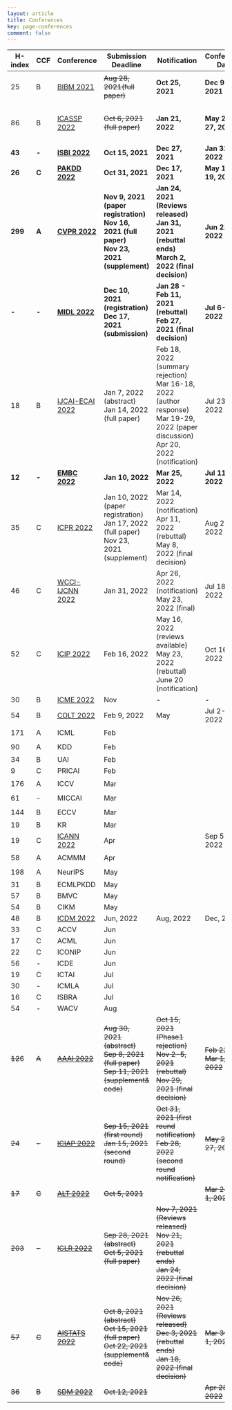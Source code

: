 ```yaml
---
layout: article
title: Conferences
key: page-conferences
comment: false
---
```



| H-index | CCF   | Conference                                                   | Submission Deadline                                          | Notification                                                 | Conference Date          | Status                                            |
| ------- | ----- | ------------------------------------------------------------ | ------------------------------------------------------------ | ------------------------------------------------------------ | ------------------------ | ------------------------------------------------- |
| 25      | B     | [BIBM 2021](https://ieeebibm.org/BIBM2021/)                  | ~~Aug 28, 2021(full paper)~~                                 | **Oct 25, 2021**                                             | **Dec 9-12, 2021**       | :ballot_box_with_check:Submitted paper "SIEMIL"   |
| 86      | B     | [ICASSP 2022](https://2022.ieeeicassp.org/)                  | ~~Oct 6, 2021 (full paper)~~                                 | **Jan 21, 2022**                                             | **May 22-27, 2022**      | :ballot_box_with_check:Submitted paper "TSML-MIL" |
| **43**  | **-** | **[ISBI 2022](https://biomedicalimaging.org/2022/)**         | **Oct 15, 2021**                                             | **Dec 27, 2021**                                             | **Jan 31, 2022**         | :wrench:                                          |
| **26**  | **C** | **[PAKDD 2022](http://www.pakdd.net/)**                      | **Oct 31, 2021**                                             | **Dec 17, 2021**                                             | **May 16-19, 2022**      | :dart:                                            |
| **299** | **A** | **[CVPR 2022](http://cvpr2022.thecvf.com/)**                 | **Nov 9, 2021 (paper registration)<br/>Nov 16, 2021 (full paper)<br/>Nov 23, 2021 (supplement)** | **Jan 24, 2021 (Reviews released)<br/>Jan 31, 2021 (rebuttal ends)<br/>March 2, 2022 (final decision)** | **Jun 21-24, 2022**      | :dart:                                            |
| **-**   | **-** | **[MIDL 2022](https://2022.midl.io/)**                       | **Dec 10, 2021 (registration)<br/>Dec 17, 2021 (submission)** | **Jan 28 - Feb 11, 2021 (rebuttal)<br/>Feb 27, 2021 (final decision)** | **Jul 6-8, 2022**        | :dart:                                            |
| 18      | B     | [IJCAI-ECAI 2022](https://ijcai-22.org/)                     | Jan 7, 2022 (abstract)<br/>Jan 14, 2022 (full paper)         | Feb 18, 2022 (summary rejection)<br/>Mar 16-18, 2022 (author response)<br>Mar 19-29, 2022 (paper discussion)<br>Apr 20, 2022 (notification) | Jul 23-29, 2022          | :heart:                                           |
| **12**  | **-** | **[EMBC 2022](https://embc.embs.org/2022/)**                 | **Jan 10, 2022**                                             | **Mar 25, 2022**                                             | **Jul 11-15, 2022**      | :dart:                                            |
| 35      | C     | [ICPR 2022](https://www.icpr2022.com/)                       | Jan 10, 2022 (paper registration)<br/>Jan 17, 2022 (full paper)<br/>Nov 23, 2021 (supplement) | Mar 14, 2022 (notification)<br>Apr 11, 2022 (rebuttal)<br>May 8, 2022 (final decision) | Aug 22-25, 2022          | :heart:                                           |
| 46      | C     | [WCCI-IJCNN 2022](https://wcci2022.org/)                     | Jan 31, 2022                                                 | Apr 26, 2022 (notification)<br>May 23, 2022 (final)          | Jul 18-23, 2022          | :heart:                                           |
| 52      | C     | [ICIP 2022](http://2022.ieeeicip.org/)                       | Feb 16, 2022                                                 | May 16, 2022 (reviews available)<br>May 23, 2022 (rebuttal)<br>June 20 (notification) | Oct 16-19, 2022          | :heart:                                           |
| 30      | B     | [ICME 2022](http://2022.ieeeicme.org/)                       | Nov                                                          | -                                                            | -                        | :heart:                                           |
| 54      | B     | [COLT 2022](http://learningtheory.org/colt2022/)             | Feb 9, 2022                                                  | May                                                          | Jul 2-5, 2022            |                                                   |
| 171     | A     | ICML                                                         | Feb                                                          |                                                              |                          | :star:                                            |
| 90      | A     | KDD                                                          | Feb                                                          |                                                              |                          | :star:                                            |
| 34      | B     | UAI                                                          | Feb                                                          |                                                              |                          |                                                   |
| 9       | C     | PRICAI                                                       | Feb                                                          |                                                              |                          |                                                   |
| 176     | A     | ICCV                                                         | Mar                                                          |                                                              |                          | :star:                                            |
| 61      | -     | MICCAI                                                       | Mar                                                          |                                                              |                          | :star:                                            |
| 144     | B     | ECCV                                                         | Mar                                                          |                                                              |                          | :star:                                            |
| 19      | B     | KR                                                           | Mar                                                          |                                                              |                          |                                                   |
| 19      | C     | [ICANN 2022](https://e-nns.org/icann2022/)                   | Apr                                                          |                                                              | Sep 5-8, 2022            |                                                   |
| 58      | A     | ACMMM                                                        | Apr                                                          |                                                              |                          | :star:                                            |
| 198     | A     | NeurIPS                                                      | May                                                          |                                                              |                          | :star:                                            |
| 31      | B     | ECMLPKDD                                                     | May                                                          |                                                              |                          |                                                   |
| 57      | B     | BMVC                                                         | May                                                          |                                                              |                          |                                                   |
| 54      | B     | CIKM                                                         | May                                                          |                                                              |                          |                                                   |
| 48      | B     | [ICDM 2022](https://icdm22.cse.usf.edu/key-dates.html)       | Jun, 2022                                                    | Aug, 2022                                                    | Dec, 2022                |                                                   |
| 33      | C     | ACCV                                                         | Jun                                                          |                                                              |                          |                                                   |
| 17      | C     | ACML                                                         | Jun                                                          |                                                              |                          |                                                   |
| 22      | C     | ICONIP                                                       | Jun                                                          |                                                              |                          |                                                   |
| 56      | -     | ICDE                                                         | Jun                                                          |                                                              |                          |                                                   |
| 19      | C     | ICTAI                                                        | Jul                                                          |                                                              |                          |                                                   |
| 30      | -     | ICMLA                                                        | Jul                                                          |                                                              |                          |                                                   |
| 16      | C     | ISBRA                                                        | Jul                                                          |                                                              |                          |                                                   |
| 54      | -     | WACV                                                         | Aug                                                          |                                                              |                          |                                                   |
| ~~12~~6 | ~~A~~ | ~~[AAAI 2022](https://aaai.org/Conferences/AAAI-22/aaai22call/)~~ | ~~Aug 30, 2021 (abstract)<br/>Sep 8, 2021 (full paper)<br/>Sep 11, 2021 (supplement& code)~~ | ~~Oct 15, 2021 (Phase1 rejection)<br/>Nov 2-5, 2021 (rebuttal)<br/>Nov 29, 2021 (final decision)~~ | ~~Feb 22 - Mar 1, 2022~~ | :negative_squared_cross_mark:                     |
| ~~24~~  | ~~-~~ | ~~[ICIAP 2022](https://www.iciap2021.org/)~~                 | ~~Sep 15, 2021 (first round)<br/>Jan 15, 2021 (second round)~~ | ~~Oct 31, 2021 (first round notification)<br/>Feb 28, 2022 (second round notification)~~ | ~~May 23-27, 2022~~      | :negative_squared_cross_mark:                     |
| ~~17~~  | ~~C~~ | ~~[ALT 2022](http://algorithmiclearningtheory.org/alt2022/)~~ | ~~Oct 5, 2021~~                                              |                                                              | ~~Mar 28-Apr 1, 2022~~   | :negative_squared_cross_mark:                     |
| ~~203~~ | ~~-~~ | ~~[ICLR 2022](https://iclr.cc/Conferences/2022/CallForPapers)~~ | ~~Sep 28, 2021 (abstract)<br/>Oct 5, 2021 (full paper)~~     | ~~Nov 7, 2021 (Reviews released)<br/>Nov 21, 2021 (rebuttal ends)<br/>Jan 24, 2022 (final decision)~~ |                          | :negative_squared_cross_mark:                     |
| ~~57~~  | ~~C~~ | ~~[AISTATS 2022](https://aistats.org/aistats2022/index.html)~~ | ~~Oct 8, 2021 (abstract)<br/>Oct 15, 2021 (full paper)<br/>Oct 22, 2021 (supplement& code)~~ | ~~Nov 26, 2021 (Reviews released)<br/>Dec 3, 2021 (rebuttal ends)<br/>Jan 18, 2022 (final decision)~~ | ~~Mar 30-Apr 1, 2022~~   | :negative_squared_cross_mark:                     |
| ~~36~~  | ~~B~~ | ~~[SDM 2022](https://www.siam.org/conferences/cm/conference/sdm22)~~ | ~~Oct 12, 2021~~                                             |                                                              | ~~Apr 28-30, 2022~~      | :negative_squared_cross_mark:                     |

